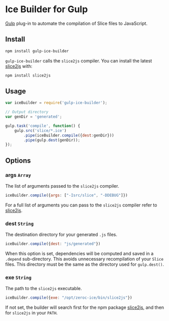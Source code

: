 # Ice Builder for Gulp
[Gulp](https://github.com/gulpjs/gulp) plug-in to automate the compilation of Slice files to JavaScript.

## Install
```bash
npm install gulp-ice-builder
```

`gulp-ice-builder` calls the `slice2js` compiler. You can install the latest [slice2js](https://github.com/zeroc-ice/npm-slice2js) with:

```bash
npm install slice2js
```

## Usage
```js
var iceBuilder = require('gulp-ice-builder');

// Output directory
var genDir = 'generated';

gulp.task('compile', function() {
    gulp.src('slice/*.ice')
        .pipe(iceBuilder.compile({dest:genDir}))
        .pipe(gulp.dest(genDir));
});
```

## Options

### args `Array`

The list of arguments passed to the `slice2js` compiler.

```js
iceBuilder.compile({args: ["-Isrc/slice", "-DDEBUG"]})
```

For a full list of arguments you can pass to the `slice2js` compiler refer to [slice2js](https://github.com/zeroc-ice/npm-slice2js).

### dest `String`

The destination directory for your generated `.js` files.

```js
iceBuilder.compile({dest: "js/generated"})
```
When this option is set, dependencies will be computed and saved in a `.depend` sub-directory. This avoids unnecessary 
recompilation of your `Slice` files. This directory must be the same as the directory used for `gulp.dest()`.

### exe `String`

The path to the `slice2js` executable.

```js
iceBuilder.compile({exe: "/opt/zeroc-ice/bin/slice2js"})
```

If not set, the builder will search first for the npm package [slice2js](https://github.com/zeroc-ice/npm-slice2js), and then for `slice2js` in your `PATH`.
